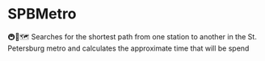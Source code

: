 # SPBMetro
🚇📍🗺️ Searches for the shortest path from one station to another in the St. Petersburg metro and calculates the approximate time that will be spend
